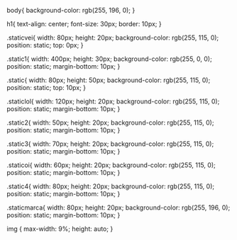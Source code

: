 body{
    background-color: rgb(255, 196, 0);
}

h1{ 
    text-align: center;
    font-size: 30px;
    border: 10px;
}

.staticvei{
    width: 80px;
    height: 20px;
    background-color: rgb(255, 115, 0);
    position: static;
    top: 0px;
}

.static1{
    width: 400px;
    height: 30px;
    background-color: rgb(255, 0, 0);
    position: static;
    margin-bottom: 10px;
}


.static{
    width: 80px;
    height: 50px;
    background-color: rgb(255, 115, 0);
    position: static;
    top: 10px;
}

.staticlol{
    width: 120px;
    height: 20px;
    background-color: rgb(255, 115, 0);
    position: static;
    margin-bottom: 10px;
}

.static2{
    width: 50px;
    height: 20px;
    background-color: rgb(255, 115, 0);
    position: static;
    margin-bottom: 10px;
}

.static3{
    width: 70px;
    height: 20px;
    background-color: rgb(255, 115, 0);
    position: static;
    margin-bottom: 10px;
}

.staticoi{
    width: 60px;
    height: 20px;
    background-color: rgb(255, 115, 0);
    position: static;
    margin-bottom: 10px;
}

.static4{
    width: 80px;
    height: 20px;
    background-color: rgb(255, 115, 0);
    position: static;
    margin-bottom: 10px;
}

.staticmarca{
    width: 80px;
    height: 20px;
    background-color: rgb(255, 196, 0);
    position: static;
    margin-bottom: 10px;
}


img {
    max-width: 9%;
    height: auto;
}

